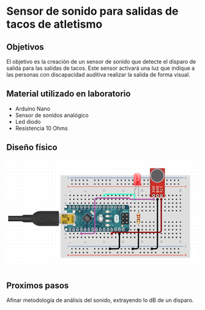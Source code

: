 # Sensor de sonido para salidas de tacos de atletismo

## Objetivos

El objetivo es la creación de un sensor de sonido que detecte el disparo de salida para las salidas de tacos. Este sensor activará una luz que indique a las personas con discapacidad auditiva realizar la salida de forma visual.

## Material utilizado en laboratorio

+ Arduino Nano
+ Sensor de sonidos analógico
+ Led diodo
+ Resistencia 10 Ohms

## Diseño físico 
![Alt text](https://github.com/JoseCarTorBel/Sensor-sonido-atletismo/blob/main/pictures/designed.png "Diseño físico")

## Proximos pasos

Afinar metodología de análisis del sonido, extrayendo lo dB de un disparo.



